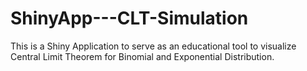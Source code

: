 # ShinyApp---CLT-Simulation
This is a Shiny Application to serve as an educational tool to visualize Central Limit Theorem for Binomial and Exponential Distribution.
